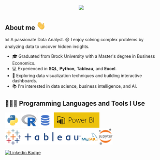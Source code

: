 <h1 align="center">
  <a href="https://git.io/typing-svg">
    <img src="https://readme-typing-svg.herokuapp.com/?lines=Welcome+to+My+Profile;+I'm+Zhihong+Mai;Nice+to+see+you!+👋&center=true&size=30&font=Lato&color=blue&speed=20">
  </a>
</h1>

## **About me** <img src="https://github.com/ZhihongMai/ZhihongMai/blob/main/wave.gif" width="30">


📊 A passionate Data Analyst. 😄 I enjoy solving complex problems by analyzing data to uncover hidden insights.
- 🎓 Graduated from Brock University with a Master's degree in Business Economics.
- 💻 Experienced in **SQL**, **Python**, **Tableau**, and **Excel**.
- 🌱 Exploring data visualization techniques and building interactive dashboards.
- 📚 I'm interested in data science, business intelligence, and AI.


## 👨🏻‍💻 **Programming Languages and Tools I Use**
<img title="Python" alt="Python" width="50px" src="https://raw.githubusercontent.com/github/explore/master/topics/python/python.png" /></a>
<img title="R" alt="R" width="50px" src="https://raw.githubusercontent.com/github/explore/master/topics/r/r.png" /></a>
<img title="SQL" alt="SQL" width="50px" src="https://raw.githubusercontent.com/github/explore/master/topics/sql/sql.png" /></a> 
<img title="Power BI" alt="Power BI" width="150px" src="https://github.com/ZhihongMai/ZhihongMai/blob/main/Image/PowerBI.png" /></a>
<img title="Tableau" alt="Tableau" width="250px" src="https://github.com/ZhihongMai/ZhihongMai/raw/main/Image/Tableau.png" /></a>
<img title="MySQL" alt="MySQL" width="52px" src="https://github.com/ZhihongMai/ZhihongMai/raw/main/Image/MySQL.png"/></a>
<img title="Jupyter" alt="Jupyter" width="45px" src="https://github.com/ZhihongMai/ZhihongMai/raw/main/Image/Jupyter.png"/></a>






[![Linkedin Badge](https://img.shields.io/badge/-zhmai-blue?style=flat&logo=Linkedin&logoColor=white&link=https://www.linkedin.com/in/zhmai/)](https://www.linkedin.com/in/zhmai/)

